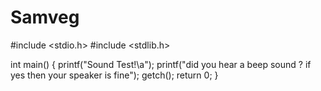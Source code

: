 # Samveg
#include <stdio.h>
#include <stdlib.h>

int main()
{
    printf("Sound Test!\a");
    printf("did you hear a beep sound ? if yes then your speaker is fine");
getch();
return 0;
}
